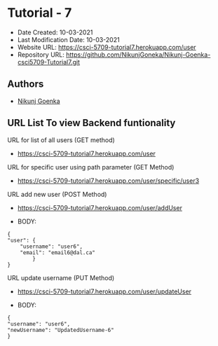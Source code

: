 # Tutorial - 7

* Date Created: 10-03-2021
* Last Modification Date: 10-03-2021
* Website URL: https://csci-5709-tutorial7.herokuapp.com/user
* Repository URL: https://github.com/NikunjGoneka/Nikunj-Goenka-csci5709-Tutorial7.git

## Authors
* [Nikunj Goenka](Nikunj.Goenka@dal.ca)

## URL List To view Backend funtionality

URL for list of all users (GET method)
* https://csci-5709-tutorial7.herokuapp.com/user

URL for specific user using path parameter (GET Method)
* https://csci-5709-tutorial7.herokuapp.com/user/specific/user3

URL add new user (POST Method)
* https://csci-5709-tutorial7.herokuapp.com/user/addUser

* BODY:
````
{
"user": {
	"username": "user6",
	"email": "email6@dal.ca"
    	}
}
````

URL update username (PUT Method)
* https://csci-5709-tutorial7.herokuapp.com/user/updateUser

* BODY:
````
{
"username": "user6",
"newUsername": "UpdatedUsername-6"
}
````
